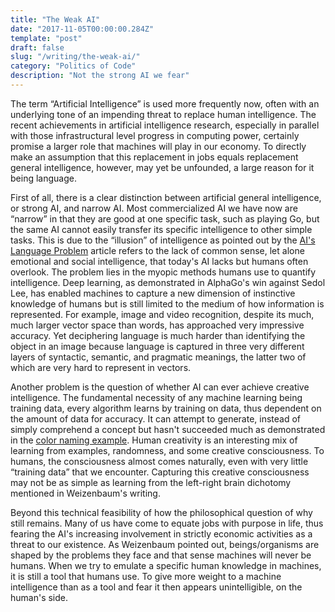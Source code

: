 ```yaml
---
title: "The Weak AI"
date: "2017-11-05T00:00:00.284Z"
template: "post"
draft: false
slug: "/writing/the-weak-ai/"
category: "Politics of Code"
description: "Not the strong AI we fear"
---
```


The term “Artificial Intelligence” is used more frequently now, often with an underlying tone of an impending threat to replace human intelligence. The recent achievements in artificial intelligence research, especially in parallel with those infrastructural level progress in computing power, certainly promise a larger role that machines will play in our economy. To directly make an assumption that this replacement in jobs equals replacement general intelligence, however, may yet be unfounded, a large reason for it being language.

First of all, there is a clear distinction between artificial general intelligence, or strong AI, and narrow AI. Most commercialized AI we have now are “narrow” in that they are good at one specific task, such as playing Go, but the same AI cannot easily transfer its specific intelligence to other simple tasks. This is due to the “illusion” of intelligence as pointed out by the [AI's Language Problem](https://www.technologyreview.com/s/602094/ais-language-problem/) article refers to the lack of common sense, let alone emotional and social intelligence, that today's AI lacks but humans often overlook. The problem lies in the myopic methods humans use to quantify intelligence. Deep learning, as demonstrated in AlphaGo's win against Sedol Lee, has enabled machines to capture a new dimension of instinctive knowledge of humans but is still limited to the medium of how information is represented. For example, image and video recognition, despite its much, much larger vector space than words, has approached very impressive accuracy. Yet deciphering language is much harder than identifying the object in an image because language is captured in three very different layers of syntactic, semantic, and pragmatic meanings, the latter two of which are very hard to represent in vectors.

Another problem is the question of whether AI can ever achieve creative intelligence. The fundamental necessity of any machine learning being training data, every algorithm learns by training on data, thus dependent on the amount of data for accuracy. It can attempt to generate, instead of simply comprehend a concept but hasn't succeeded much as demonstrated in the [color naming example](https://www.theatlantic.com/technology/archive/2017/05/when-a-robot-names-a-new-color-of-paint/527421/). Human creativity is an interesting mix of learning from examples, randomness, and some creative consciousness. To humans, the consciousness almost comes naturally, even with very little “training data” that we encounter. Capturing this creative consciousness may not be as simple as learning from the left-right brain dichotomy mentioned in Weizenbaum's writing.

Beyond this technical feasibility of how the philosophical question of why still remains. Many of us have come to equate jobs with purpose in life, thus fearing the AI's increasing involvement in strictly economic activities as a threat to our existence. As Weizenbaum pointed out, beings/organisms are shaped by the problems they face and that sense machines will never be humans. When we try to emulate a specific human knowledge in machines, it is still a tool that humans use. To give more weight to a machine intelligence than as a tool and fear it then appears unintelligible, on the human's side.
